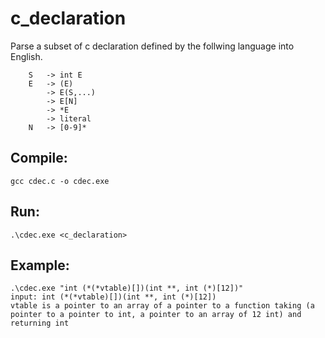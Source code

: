 # c_declaration
Parse a subset of c declaration defined by the follwing language into English. 
```
    S   -> int E
    E   -> (E)
        -> E(S,...)
        -> E[N]
        -> *E
        -> literal
    N   -> [0-9]*
```
## Compile:
```
gcc cdec.c -o cdec.exe
```


## Run:
```
.\cdec.exe <c_declaration>
```

## Example:
```
.\cdec.exe "int (*(*vtable)[])(int **, int (*)[12])"
input: int (*(*vtable)[])(int **, int (*)[12])
vtable is a pointer to an array of a pointer to a function taking (a pointer to a pointer to int, a pointer to an array of 12 int) and returning int
```

  
